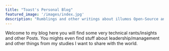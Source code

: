 ```yaml
---
title: "Toast's Personal Blog"
featured_image: '/images/index.jpg'
description: "Rumblings and other writings about illumos Open-Source and other projects."
---
```

Welcome to my blog here you will find some very technical rants/insights and other Posts. You mights even find stuff about leadership/management and other things from my studies I want to share with the world.
